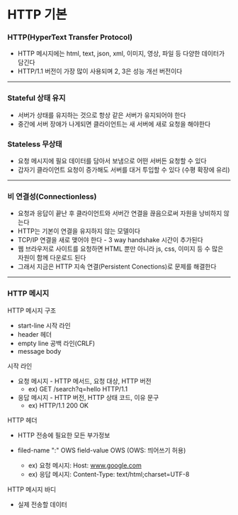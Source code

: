 # HTTP 기본

### HTTP(HyperText Transfer Protocol)

- HTTP 메시지에는 html, text, json, xml, 이미지, 영상, 파일 등 다양한 데이터가 담긴다
- HTTP/1.1 버전이 가장 많이 사용되며 2, 3은 성능 개선 버전이다

---

### Stateful 상태 유지

- 서버가 상태를 유지하는 것으로 항상 같은 서버가 유지되어야 한다
- 중간에 서버 장애가 나게되면 클라이언트는 새 서버에 새로 요청을 해야한다

### Stateless 무상태

- 요청 메시지에 필요 데이터를 담아서 보냄으로 어떤 서버든 요청할 수 있다
- 갑자기 클라이언트 요청이 증가해도 서버를 대거 투입할 수 있다 (수평 확장에 유리)

---

### 비 연결성(Connectionless)

- 요청과 응답이 끝난 후 클라이언트와 서버간 연결을 끊음으로써 자원을 낭비하지 않는다
- HTTP는 기본이 연결을 유지하지 않는 모델이다
- TCP/IP 연결을 새로 맺어야 한다 - 3 way handshake 시간이 추가된다
- 웹 브라우저로 사이트를 요청하면 HTML 뿐만 아니라 js,  css, 이미지 등 수 많은 자원이 함께 다운로드 된다
- 그래서 지금은 HTTP 지속 연결(Persistent Conections)로 문제를 해결한다

---

### HTTP 메시지

HTTP 메시지 구조

- start-line 시작 라인
- header 헤더
- empty line 공백 라인(CRLF)
- message body

시작 라인

- 요청 메시지 - HTTP 메서드, 요청 대상, HTTP 버전
  - ex) GET /search?q=hello HTTP/1.1
- 응답 메시지 - HTTP 버전, HTTP 상태 코드, 이유 문구
  - ex) HTTP/1.1 200 OK

HTTP 헤더

- HTTP 전송에 필요한 모든 부가정보

- filed-name ":" OWS field-value OWS (OWS: 띄어쓰기 허용)
  - ex) 요청 메시지: Host: www.google.com
  - ex) 응답 메시지: Content-Type: text/html;charset=UTF-8

HTTP 메시지 바디

- 실제 전송할 데이터
